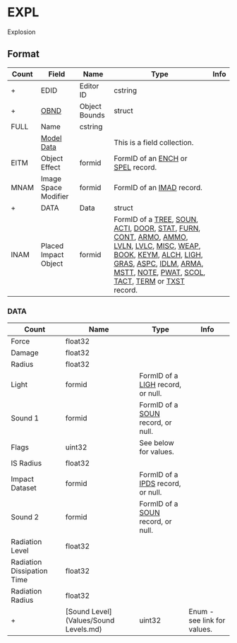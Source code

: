 EXPL
====

Explosion

## Format

Count | Field | Name | Type | Info
------|-------|------|------|-----
+ | EDID | Editor ID | cstring |
+ | [OBND](Fields/OBND.md) | Object Bounds | struct |
 | FULL | Name | cstring |
 | | [Model Data](Fields/Model.md) | | This is a field collection.
 | EITM | Object Effect | formid | FormID of an [ENCH](ENCH.md) or [SPEL](SPEL.md) record.
 | MNAM | Image Space Modifier | formid | FormID of an [IMAD](IMAD.md) record.
+ | DATA | Data | struct |
 | INAM | Placed Impact Object | formid | FormID of a [TREE](TREE.md), [SOUN](SOUN.md), [ACTI](ACTI.md), [DOOR](DOOR.md), [STAT](STAT.md), [FURN](FURN.md), [CONT](CONT.md), [ARMO](ARMO.md), [AMMO](AMMO.md), [LVLN](LVLN.md), [LVLC](LVLC.md), [MISC](MISC.md), [WEAP](WEAP.md), [BOOK](BOOK.md), [KEYM](KEYM.md), [ALCH](ALCH.md), [LIGH](LIGH.md), [GRAS](GRAS.md), [ASPC](ASPC.md), [IDLM](IDLM.md), [ARMA](ARMA.md), [MSTT](MSTT.md), [NOTE](NOTE.md), [PWAT](PWAT.md), [SCOL](SCOL.md), [TACT](TACT.md), [TERM](TERM.md) or [TXST](TXST.md) record.
 
### DATA

Count | Name | Type | Info
------|------|------|-----
 | Force | float32 |
 | Damage | float32 |
 | Radius | float32 |
 | Light | formid | FormID of a [LIGH](LIGH.md) record, or null.
 | Sound 1 | formid | FormID of a [SOUN](SOUN.md) record, or null.
 | Flags | uint32 | See below for values.
 | IS Radius | float32 |
 | Impact Dataset | formid | FormID of a [IPDS](IPDS.md) record, or null.
 | Sound 2 | formid | FormID of a [SOUN](SOUN.md) record, or null.
 | Radiation Level | float32 |
 | Radiation Dissipation Time | float32 |
 | Radiation Radius | float32 |
+ | [Sound Level](Values/Sound Levels.md) | uint32 | Enum - see link for values.

